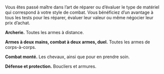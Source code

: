 ﻿---
id: subclass_mighty_expert_fr.md#artisanat
name: Artisanat
---

Vous êtes passé maître dans l’art de réparer ou d’évaluer le type de matériel qui correspond à votre style de combat. Vous bénéficiez d’un avantage à tous les tests pour les réparer, évaluer leur valeur ou même négocier leur prix d’achat.

**Archerie.** Toutes les armes à distance.

**Armes à deux mains, combat à deux armes, duel.** Toutes les armes de corps-à-corps.

**Combat monté.** Les chevaux, ainsi que pour en prendre soin.

**Défense et protection.** Boucliers et armures.


